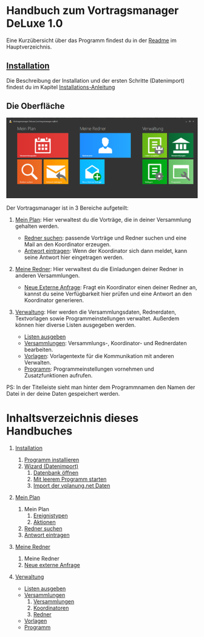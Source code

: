 # Handbuch zum Vortragsmanager DeLuxe 1.0

Eine Kurzübersicht über das Programm findest du in der [Readme](./../README.md) im Hauptverzeichnis.

## [Installation](Installation.md) ##
Die Beschreibung der Installation und der ersten Schritte (Datenimport) findest du im Kapitel  [Installations-Anleitung](Installation.md)

## Die Oberfläche ##

![Startseite](./../images/startseite_01.png)

Der Vortragsmanager ist in 3 Bereiche aufgeteilt:

1. [Mein Plan](MeinPlan.md): Hier verwaltest du die Vorträge, die in deiner Versammlung gehalten werden.
    * [Redner suchen](MeinPlan.md#redner-suchen): passende Vorträge und Redner suchen und eine Mail an den Koordinator erzeugen.
    * [Antwort eintragen](MeinPlan#antwort-eintragen): Wenn der Koordinator sich dann meldet, kann seine Antwort hier eingetragen werden.

1. [Meine Redner](MeineRedner.md): Hier verwaltest du die Einladungen deiner Redner in anderen Versammlungen.
    * [Neue Externe Anfrage](MeineRedner.md#neue-externe-anfrage): Fragt ein Koordinator einen deiner Redner an, kannst du seine Verfügbarkeit hier prüfen und eine Antwort an den Koordinator generieren.

1. [Verwaltung](Verwaltung.md): Hier werden die Versammlungsdaten, Rednerdaten, Textvorlagen sowie Programmeinstellungen verwaltet. Außerdem können hier diverse Listen ausgegeben werden.
    * [Listen ausgeben](Verwaltung.md#listen-ausgeben)
    * [Versammlungen](Verwaltung.md#versammlungen): Versammlungs-, Koordinator- und Rednerdaten bearbeiten.
    * [Vorlagen](Verwaltung.md#vorlagen): Vorlagentexte für die Kommunikation mit anderen Verwalten.
    * [Programm](Verwaltung.md#programm): Programmeinstellungen vornehmen und Zusatzfunktionen aufrufen.


PS: In der Titelleiste sieht man hinter dem Programmnamen den Namen der Datei in der deine Daten gespeichert werden.

# Inhaltsverzeichnis dieses Handbuches

1. [Installation](Installation.md)
    1. [Programm installieren](Installation.md#installation)
    1. [Wizard (Datenimport)](Installation.md#wizard)
        1. [Datenbank öffnen](Installation.md#datenbank-öffnen)
        1. [Mit leerem Programm starten](Installation.md#mit-leerem-programm-starten)
        1. [Import der vplanung.net Daten](Installation.md#import-der-vplanung-net-daten)

1. [Mein Plan](MeinPlan.md)
    1. Mein Plan
        1. [Ereignistypen](MeinPlan.md#die-ereignistypen)
        1. [Aktionen](MeinPlan.md#aktionen)
    1. [Redner suchen](MeinPlan.md#redner-suchen)
    1. [Antwort eintragen](MeinPlan.md#antwort-eintragen)

1. [Meine Redner](MeineRedner.md)
    1. Meine Redner
    1. [Neue externe Anfrage](MeineRedner.md#neue-externe-anfrage)



1. [Verwaltung](Verwaltung.md)
    * [Listen ausgeben](Verwaltung.md#listen-ausgeben)
    * [Versammlungen](Verwaltung.md#versammlungen)
       1. [Versammlungen](Verwaltung.md#versammlung)
       1. [Koordinatoren](Verwaltung.md#koordinator)
       1. [Redner](Verwaltung.md#redner)
    * [Vorlagen](Verwaltung.md#vorlagen)
    * [Programm](Verwaltung.md#programm)
